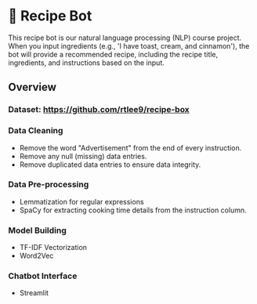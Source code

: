 # 🤖 Recipe Bot

This recipe bot is our natural language processing (NLP) course project. 
When you input ingredients (e.g., 'I have toast, cream, and cinnamon'), the bot will provide a recommended recipe, including the recipe title, ingredients, and instructions based on the input.

## Overview
### Dataset: https://github.com/rtlee9/recipe-box

### <Step1> Data Cleaning
  - Remove the word "Advertisement" from the end of every instruction.
  - Remove any null (missing) data entries.
  - Remove duplicated data entries to ensure data integrity.


### <Step2> Data Pre-processing
  - Lemmatization for regular expressions
  - SpaCy for extracting cooking time details from the instruction column.

### <Step3> Model Building
  - TF-IDF Vectorization
  - Word2Vec

### <Step4> Chatbot Interface
  - Streamlit

